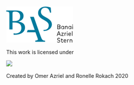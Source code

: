 <a href="http://peaceful-savannah-05454.herokuapp.com">![BASLaw](./frontend/.vuepress/public/logo.svg?sanitize=true "BAS")</a>

This work is licensed under 

<a target="_blank" href="https://creativecommons.org/licenses/by-nd-nc/1.0/"><img src="https://creativecommons.org/images/public/somerights.gif"></a>

Created by Omer Azriel and Ronelle Rokach 2020 <a target="_blank" href="https://creativecommons.org/licenses/by-nd-nc/1.0/"><img src="https://mirrors.creativecommons.org/presskit/icons/cc.large.png" width="13" height="13"></a>

